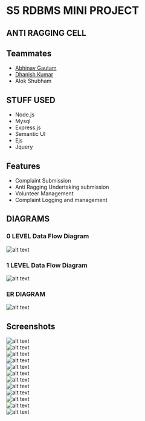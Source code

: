 # S5 RDBMS MINI PROJECT
## ANTI RAGGING CELL

## Teammates
* [Abhinav Gautam](https://github.com/Gotham13121997)
* [Dhanish Kumar](https://github.com/imdhanish)
* Alok Shubham

## STUFF USED
* Node.js
* Mysql
* Express.js
* Semantic UI
* Ejs
* Jquery

## Features
* Complaint Submission
* Anti Ragging Undertaking submission
* Volunteer Management
* Complaint Logging and management

## DIAGRAMS
### 0 LEVEL Data Flow Diagram
![alt text](https://github.com/Gotham13121997/RDBMS-Mini-Project-Anti-Ragging-Cell/blob/master/diagrams/dfd0.jpg)  
### 1 LEVEL Data Flow Diagram
![alt text](https://github.com/Gotham13121997/RDBMS-Mini-Project-Anti-Ragging-Cell/blob/master/diagrams/dfd1.jpg)  
### ER DIAGRAM
![alt text](https://github.com/Gotham13121997/RDBMS-Mini-Project-Anti-Ragging-Cell/blob/master/diagrams/er_diagram.jpg)  

## Screenshots
![alt text](https://github.com/Gotham13121997/RDBMS-Mini-Project-Anti-Ragging-Cell/blob/master/screenshots/1.png)  
![alt text](https://github.com/Gotham13121997/RDBMS-Mini-Project-Anti-Ragging-Cell/blob/master/screenshots/2.png)  
![alt text](https://github.com/Gotham13121997/RDBMS-Mini-Project-Anti-Ragging-Cell/blob/master/screenshots/3.png)  
![alt text](https://github.com/Gotham13121997/RDBMS-Mini-Project-Anti-Ragging-Cell/blob/master/screenshots/4.png)  
![alt text](https://github.com/Gotham13121997/RDBMS-Mini-Project-Anti-Ragging-Cell/blob/master/screenshots/5.png)  
![alt text](https://github.com/Gotham13121997/RDBMS-Mini-Project-Anti-Ragging-Cell/blob/master/screenshots/6.png)  
![alt text](https://github.com/Gotham13121997/RDBMS-Mini-Project-Anti-Ragging-Cell/blob/master/screenshots/7.png)  
![alt text](https://github.com/Gotham13121997/RDBMS-Mini-Project-Anti-Ragging-Cell/blob/master/screenshots/8.png)  
![alt text](https://github.com/Gotham13121997/RDBMS-Mini-Project-Anti-Ragging-Cell/blob/master/screenshots/9.png)  
![alt text](https://github.com/Gotham13121997/RDBMS-Mini-Project-Anti-Ragging-Cell/blob/master/screenshots/10.png)  
![alt text](https://github.com/Gotham13121997/RDBMS-Mini-Project-Anti-Ragging-Cell/blob/master/screenshots/11.png)  
![alt text](https://github.com/Gotham13121997/RDBMS-Mini-Project-Anti-Ragging-Cell/blob/master/screenshots/12.png)  
